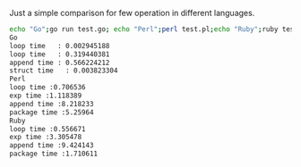 Just a simple comparison for few operation in different languages.

```bash
echo "Go";go run test.go; echo "Perl";perl test.pl;echo "Ruby";ruby test.rb
Go
loop time   : 0.002945188
loop time   : 0.319440381
append time : 0.566224212
struct time   : 0.003823304
Perl
loop time :0.706536
exp time :1.118389
append time :8.218233
package time :5.25964
Ruby
loop time :0.556671
exp time :3.305478
append time :9.424143
package time :1.710611
```
